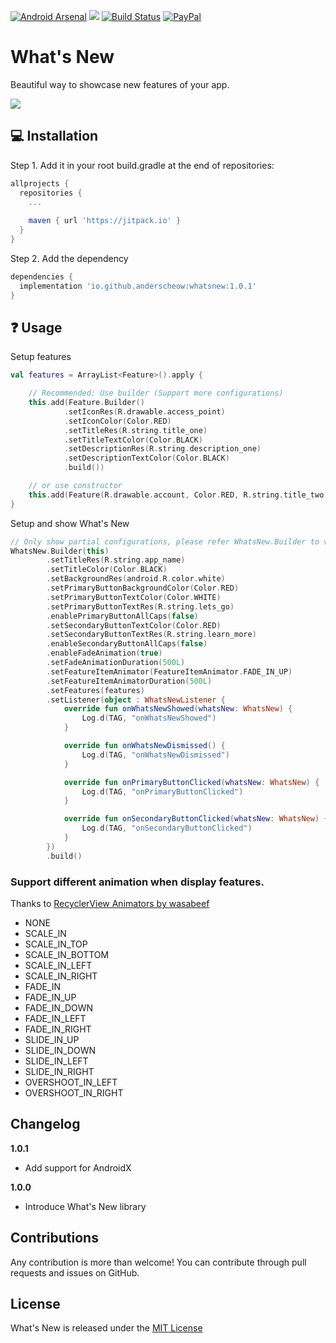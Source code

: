 [![Android Arsenal](https://img.shields.io/badge/Android%20Arsenal-WhatsNew-brightgreen.svg?style=flat)](https://android-arsenal.com/details/1/7164)
[![](https://jitpack.io/v/anderscheow/WhatsNew.svg)](https://jitpack.io/#anderscheow/WhatsNew)
[![Build Status](https://travis-ci.org/anderscheow/WhatsNew.svg?branch=master)](https://travis-ci.org/anderscheow/WhatsNew)
[![PayPal](https://img.shields.io/badge/Say%20Thanks-!-1EAEDB.svg)](https://www.paypal.me/anderscheow/5)

# What's New
Beautiful way to showcase new features of your app.

![](https://media.giphy.com/media/WgPaFtXbnYhr22UAaG/giphy.gif)

## 💻 Installation

Step 1. Add it in your root build.gradle at the end of repositories:
```groovy
allprojects {
  repositories {
    ... 
    
    maven { url 'https://jitpack.io' }
  }
}
```

Step 2. Add the dependency
```groovy
dependencies {
  implementation 'io.github.anderscheow:whatsnew:1.0.1'
}
```

## ❓ Usage
Setup features
````kotlin
val features = ArrayList<Feature>().apply {

    // Recommended: Use builder (Support more configurations)
    this.add(Feature.Builder()
            .setIconRes(R.drawable.access_point)
            .setIconColor(Color.RED)
            .setTitleRes(R.string.title_one)
            .setTitleTextColor(Color.BLACK)
            .setDescriptionRes(R.string.description_one)
            .setDescriptionTextColor(Color.BLACK)
            .build())

    // or use constructor
    this.add(Feature(R.drawable.account, Color.RED, R.string.title_two, Color.BLACK, R.string.description_two, Color.BLACK))
}
````

Setup and show What's New
````kotlin
// Only show partial configurations, please refer WhatsNew.Builder to view more configurations
WhatsNew.Builder(this)
        .setTitleRes(R.string.app_name)
        .setTitleColor(Color.BLACK)
        .setBackgroundRes(android.R.color.white)
        .setPrimaryButtonBackgroundColor(Color.RED)
        .setPrimaryButtonTextColor(Color.WHITE)
        .setPrimaryButtonTextRes(R.string.lets_go)
        .enablePrimaryButtonAllCaps(false)
        .setSecondaryButtonTextColor(Color.RED)
        .setSecondaryButtonTextRes(R.string.learn_more)
        .enableSecondaryButtonAllCaps(false)
        .enableFadeAnimation(true)
        .setFadeAnimationDuration(500L)
        .setFeatureItemAnimator(FeatureItemAnimator.FADE_IN_UP)
        .setFeatureItemAnimatorDuration(500L)
        .setFeatures(features)
        .setListener(object : WhatsNewListener {
            override fun onWhatsNewShowed(whatsNew: WhatsNew) {
                Log.d(TAG, "onWhatsNewShowed")
            }

            override fun onWhatsNewDismissed() {
                Log.d(TAG, "onWhatsNewDismissed")
            }

            override fun onPrimaryButtonClicked(whatsNew: WhatsNew) {
                Log.d(TAG, "onPrimaryButtonClicked")
            }

            override fun onSecondaryButtonClicked(whatsNew: WhatsNew) {
                Log.d(TAG, "onSecondaryButtonClicked")
            }
        })
        .build()
````

### Support different animation when display features. 
Thanks to [RecyclerView Animators by wasabeef](https://github.com/wasabeef/recyclerview-animators)

* NONE
* SCALE_IN
* SCALE_IN_TOP
* SCALE_IN_BOTTOM
* SCALE_IN_LEFT
* SCALE_IN_RIGHT
* FADE_IN
* FADE_IN_UP
* FADE_IN_DOWN
* FADE_IN_LEFT
* FADE_IN_RIGHT
* SLIDE_IN_UP
* SLIDE_IN_DOWN
* SLIDE_IN_LEFT
* SLIDE_IN_RIGHT
* OVERSHOOT_IN_LEFT
* OVERSHOOT_IN_RIGHT

## Changelog

**1.0.1**

* Add support for AndroidX

**1.0.0**

* Introduce What's New library

## Contributions
Any contribution is more than welcome! You can contribute through pull requests and issues on GitHub.

## License
What's New is released under the [MIT License](https://github.com/anderscheow/Validator/blob/master/LICENSE)